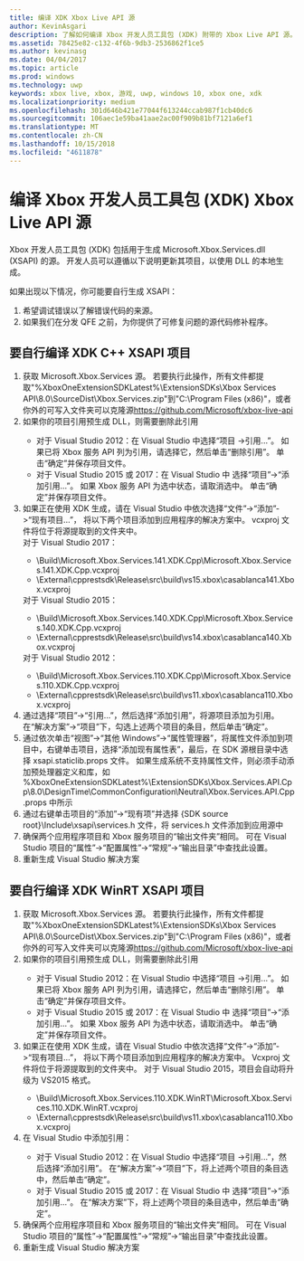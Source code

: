 ```yaml
---
title: 编译 XDK Xbox Live API 源
author: KevinAsgari
description: 了解如何编译 Xbox 开发人员工具包 (XDK) 附带的 Xbox Live API 源。
ms.assetid: 78425e82-c132-4f6b-9db3-2536862f1ce5
ms.author: kevinasg
ms.date: 04/04/2017
ms.topic: article
ms.prod: windows
ms.technology: uwp
keywords: xbox live, xbox, 游戏, uwp, windows 10, xbox one, xdk
ms.localizationpriority: medium
ms.openlocfilehash: 301d646b421e77044f613244ccab987f1cb40dc6
ms.sourcegitcommit: 106aec1e59ba41aae2ac00f909b81bf7121a6ef1
ms.translationtype: MT
ms.contentlocale: zh-CN
ms.lasthandoff: 10/15/2018
ms.locfileid: "4611878"
---
```

# <a name="compile-the-xbox-developer-kit-xdk-xbox-live-api-source"></a>编译 Xbox 开发人员工具包 (XDK) Xbox Live API 源

Xbox 开发人员工具包 (XDK) 包括用于生成 Microsoft.Xbox.Services.dll (XSAPI) 的源。 开发人员可以遵循以下说明更新其项目，以使用 DLL 的本地生成。

如果出现以下情况，你可能要自行生成 XSAPI：
1. 希望调试错误以了解错误代码的来源。
1. 如果我们在分发 QFE 之前，为你提供了可修复问题的源代码修补程序。

## <a name="to-compile-the-xdk-c-xsapi-project-for-yourself"></a>要自行编译 XDK C++ XSAPI 项目

<ol>
  <li> 获取 Microsoft.Xbox.Services 源。 若要执行此操作，所有文件都提取"%XboxOneExtensionSDKLatest%\ExtensionSDKs\Xbox Services API\8.0\SourceDist\Xbox.Services.zip"到"C:\Program Files (x86)"，或者你外的可写入文件夹可以克隆源<a href ="https://github.com/Microsoft/xbox-live-api">https://github.com/Microsoft/xbox-live-api</a></li>
  <li> 如果你的项目引用预生成 DLL，则需要删除此引用</li>
    <ul>
      <li> 对于 Visual Studio 2012：在 Visual Studio 中选择“项目 ->引用...”。 如果已将 Xbox 服务 API 列为引用，请选择它，然后单击“删除引用”。 单击“确定”并保存项目文件。</li>
      <li> 对于 Visual Studio 2015 或 2017：在 Visual Studio 中 选择“项目”->“添加引用…”。 如果 Xbox 服务 API 为选中状态，请取消选中。 单击“确定”并保存项目文件。</li>
    </ul>
  <li> 如果正在使用 XDK 生成，请在 Visual Studio 中依次选择“文件”->“添加”->“现有项目…”， 将以下两个项目添加到应用程序的解决方案中。 vcxproj 文件将位于将源提取到的文件夹中。</li>
对于 Visual Studio 2017： <ul>
      <li>\Build\Microsoft.Xbox.Services.141.XDK.Cpp\Microsoft.Xbox.Services.141.XDK.Cpp.vcxproj</li>   <li>\External\cpprestsdk\Release\src\build\vs15.xbox\casablanca141.Xbox.vcxproj</li>
    </ul>
对于 Visual Studio 2015： <ul>
      <li>\Build\Microsoft.Xbox.Services.140.XDK.Cpp\Microsoft.Xbox.Services.140.XDK.Cpp.vcxproj</li> <li>\External\cpprestsdk\Release\src\build\vs14.xbox\casablanca140.Xbox.vcxproj</li>
    </ul>
对于 Visual Studio 2012： <ul>
      <li>\Build\Microsoft.Xbox.Services.110.XDK.Cpp\Microsoft.Xbox.Services.110.XDK.Cpp.vcxproj</li> <li>\External\cpprestsdk\Release\src\build\vs11.xbox\casablanca110.Xbox.vcxproj</li>
    </ul>
    <li> 通过选择“项目”->“引用...”，然后选择“添加引用”，将源项目添加为引用。 在“解决方案”->“项目”下，勾选上述两个项目的条目，然后单击“确定”。</li>
    <li> 通过依次单击“视图”->“其他 Windows”->“属性管理器”，将属性文件添加到项目中，右键单击项目，选择“添加现有属性表”，最后，在 SDK 源根目录中选择 xsapi.staticlib.props 文件。  如果生成系统不支持属性文件，则必须手动添加预处理器定义和库，如 %XboxOneExtensionSDKLatest%\ExtensionSDKs\Xbox.Services.API.Cpp\8.0\DesignTime\CommonConfiguration\Neutral\Xbox.Services.API.Cpp.props 中所示</li>
    <li> 通过右键单击项目的“添加”->“现有项”并选择 {SDK source root}\Include\xsapi\services.h 文件，将 services.h 文件添加到应用源中</li>
    <li> 确保两个应用程序项目和 Xbox 服务项目的“输出文件夹”相同。 可在 Visual Studio 项目的“属性”->“配置属性”->“常规”->“输出目录”中查找此设置。</li>
    <li> 重新生成 Visual Studio 解决方案</li>
</ol>

## <a name="to-compile-the-xdk-winrt-xsapi-project-for-yourself"></a>要自行编译 XDK WinRT XSAPI 项目

<ol>
  <li> 获取 Microsoft.Xbox.Services 源。 若要执行此操作，所有文件都提取"%XboxOneExtensionSDKLatest%\ExtensionSDKs\Xbox Services API\8.0\SourceDist\Xbox.Services.zip"到"C:\Program Files (x86)"，或者你外的可写入文件夹可以克隆源<a href ="https://github.com/Microsoft/xbox-live-api">https://github.com/Microsoft/xbox-live-api</a></li>
  <li> 如果你的项目引用预生成 DLL，则需要删除此引用</li>
    <ul>
      <li> 对于 Visual Studio 2012：在 Visual Studio 中选择“项目 ->引用...”。 如果已将 Xbox 服务 API 列为引用，请选择它，然后单击“删除引用”。 单击“确定”并保存项目文件。</li>
      <li> 对于 Visual Studio 2015 或 2017：在 Visual Studio 中 选择“项目”->“添加引用…”。 如果 Xbox 服务 API 为选中状态，请取消选中。 单击“确定”并保存项目文件。</li>
    </ul>
  <li> 如果正在使用 XDK 生成，请在 Visual Studio 中依次选择“文件”->“添加”->“现有项目…”， 将以下两个项目添加到应用程序的解决方案中。 Vcxproj 文件将位于将源提取到的文件夹中。  对于 Visual Studio 2015，项目会自动将升级为 VS2015 格式。</li>
    <ul>
      <li>\Build\Microsoft.Xbox.Services.110.XDK.WinRT\Microsoft.Xbox.Services.110.XDK.WinRT.vcxproj</li> <li>\External\cpprestsdk\Release\src\build\vs11.xbox\casablanca110.Xbox.vcxproj</li>
    </ul>
  <li> 在 Visual Studio 中添加引用：</li>
    <ul>
      <li> 对于 Visual Studio 2012：在 Visual Studio 中选择“项目 ->引用...”，然后选择“添加引用”。 在“解决方案”->“项目”下，将上述两个项目的条目选中，然后单击“确定”。</li>
      <li> 对于 Visual Studio 2015 或 2017：在 Visual Studio 中 选择“项目”->“添加引用…”。 在“解决方案”下，将上述两个项目的条目选中，然后单击“确定”。</li>
    </ul>
  <li> 确保两个应用程序项目和 Xbox 服务项目的“输出文件夹”相同。 可在 Visual Studio 项目的“属性”->“配置属性”->“常规”->“输出目录”中查找此设置。</li>
  <li> 重新生成 Visual Studio 解决方案</li>
</ol>
